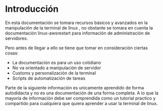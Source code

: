 # Introducción

En esta documentación se tomara recursos básicos y avanzados en la manipulación de la terminal de linux , no obstante se
tomara en cuenta la documentación linux-awsrestart para información de administración de servidores.

Pero antes de llegar a ello se tiene que tomar en consideración ciertas cosas:

- La documentación es para un uso cotidiano
- No va orientado a manipulación de servidor
- Customs y personalización de la terminal
- Scripts de automatización de tareas

Parte de la siguiente información es unicamente aprendido de forma autodidacta y no es una documentación de una forma
completa. A lo que la mayoría de información debe ser comprendida como un tutorial practico y compartido para cualquiera
que quiera aprender a usar la terminal de linux.
